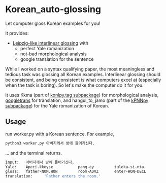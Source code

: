 # Korean_auto-glossing
Let computer gloss Korean examples for you!

It provides:
 * [Leipzig-like interlinear glossing](https://www.eva.mpg.de/lingua/resources/glossing-rules.php) with
   * perfect Yale romanization
   * not-bad morphological analysis
   * google translation for the sentence
 
While I worked on a syntax qualifying paper, the most meaningless and tedious task was glossing all Korean examples. Interlinear glossing should be consistent, and being consistent is what computers excel at (especially when the task is boring). So let's make the computer do it for you.

It uses Kkma (part of [konlpy.tag subpackage](https://konlpy.org/en/latest/api/konlpy.tag/#module-konlpy.tag._kkma)) for morphological analysis, [googletrans](https://github.com/ssut/py-googletrans) for translation, and hangul_to_jamo (part of the [kPNNpy subpackage](https://github.com/stannam/KPNN)) for the Yale romanization of Korean.

## Usage
run worker.py with a Korean sentence. For example,

```bash
python3 worker.py 아버지께서 방에 들어가신다.
```

... and the terminal returns.

```bash
input:   아버지께서 방에 들어가신다.
Yale:    Apeci-kkeyse           pang-ey         tuleka-si-nta.
gloss:   father-NOM.HON         room-ADVZ       enter-HON-DECL
translation:     'Father enters the room.'
```
